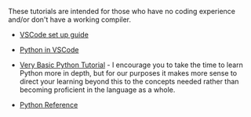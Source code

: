 These tutorials are intended for those who have no coding experience and/or don't have a working compiler. 


- [VSCode set up guide](https://code.visualstudio.com/docs/introvideos/basics)
- [Python in VSCode](https://code.visualstudio.com/docs/python/python-tutorial)
- [Very Basic Python Tutorial](https://youtu.be/kqtD5dpn9C8?feature=shared)
        - I encourage you to take the time to learn Python more in depth, but for our purposes it makes more sense to direct your learning beyond this to the concepts needed rather than becoming proficient in the language as a whole.

- [Python Reference](https://docs.python.org/3/tutorial/index.html)
